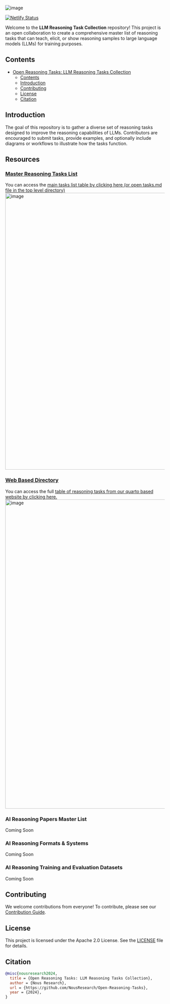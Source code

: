 ![image](https://github.com/user-attachments/assets/2527a05e-afbc-4145-9daa-96f0229600f6)

[![Netlify Status](https://api.netlify.com/api/v1/badges/03dad91c-2330-4213-8cfc-db14c113da16/deploy-status)](https://app.netlify.com/sites/openreasoningtasks/deploys)

Welcome to the **LLM Reasoning Task Collection** repository! This project is an open collaboration to create a comprehensive master list of reasoning tasks that can teach, elicit, or show reasoning samples to large language models (LLMs) for training purposes.

## Contents

- [Open Reasoning Tasks: LLM Reasoning Tasks Collection](#open-reasoning-tasks-llm-reasoning-tasks-collection)
  - [Contents](#contents)
  - [Introduction](#introduction)
  - [Contributing](#contributing)
  - [License](#license)
  - [Citation](#citation)

## Introduction

The goal of this repository is to gather a diverse set of reasoning tasks designed to improve the reasoning capabilities of LLMs. Contributors are encouraged to submit tasks, provide examples, and optionally include diagrams or workflows to illustrate how the tasks function.

## Resources

### [Master Reasoning Tasks List](https://github.com/NousResearch/Open-Reasoning-Tasks/blob/main/tasks.md)
You can access the [main tasks list table by clicking here (or open tasks.md file in the top level directory)](https://github.com/NousResearch/Open-Reasoning-Tasks/blob/main/tasks.md)
<img width="871" alt="image" src="https://github.com/user-attachments/assets/4a644bb7-1e3f-4e37-b302-0ab14ccd11a3">

### [Web Based Directory](https://reasoning.nousresearch.com)
You can access the full [table of reasoning tasks from our quarto based website by clicking here.](reasoning.nousresearch.com)
<img width="973" alt="image" src="https://github.com/user-attachments/assets/0399415b-b475-4ad8-ae5a-629f9140de15">

### AI Reasoning Papers Master List
Coming Soon

### AI Reasoning Formats & Systems
Coming Soon

### AI Reasoning Training and Evaluation Datasets
Coming Soon

## Contributing

We welcome contributions from everyone! To contribute, please see our [Contribution Guide](CONTRIBUTING.md).

## License

This project is licensed under the Apache 2.0 License. See the [LICENSE](LICENSE) file for details.

## Citation

```bibtex
@misc{nousresearch2024,
  title = {Open Reasoning Tasks: LLM Reasoning Tasks Collection},
  author = {Nous Research},
  url = {https://github.com/NousResearch/Open-Reasoning-Tasks},
  year = {2024},
}
```
